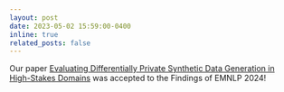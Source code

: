 ```yaml
---
layout: post
date: 2023-05-02 15:59:00-0400
inline: true
related_posts: false
---
```


Our paper [Evaluating Differentially Private Synthetic Data Generation in High-Stakes Domains]() was accepted to the Findings of EMNLP 2024!
